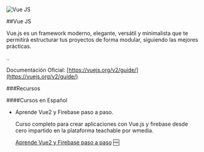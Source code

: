 ![Vue JS](https://vuejs.org/images/logo.png)

##Vue JS

Vue.js es un framework moderno, elegante, versátil y minimalista que te permitirá estructurar tus proyectos de forma modular, siguiendo las mejores prácticas.

..

Documentación Oficial: [https://vuejs.org/v2/guide/](https://vuejs.org/v2/guide/)

###Recursos

####Cursos en Español

* Aprende Vue2 y Firebase paso a paso.

    Curso completo para crear aplicaciones con Vue.js y firebase desde cero impartido en la plataforma teachable por wmedia.

    [Aprende Vue2 y Firebase paso a paso](http://wmedia.teachable.com/p/aprende-vue2-y-firebase-paso-a-paso) :free: